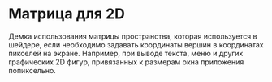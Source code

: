 # Матрица для 2D

Демка использования матрицы пространства, которая используется в шейдере, если
необходимо задавать координаты вершин в координатах пикселей на экране.
Например, при выводе текста, меню и других графических 2D фигур, привязанных к
размерам окна приложения попиксельно.
